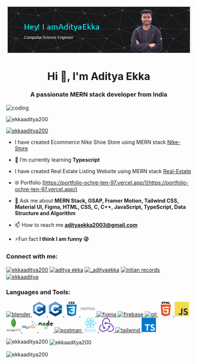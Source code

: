 ![logo](https://github.com/ekkaaditya200/ekkaaditya200/blob/main/github-header-image.png)
<h1 align="center">Hi 👋, I'm Aditya Ekka</h1>
<h3 align="center">A passionate MERN stack developer from India</h3>

<img align="center" width="50%" src="https://cdn.dribbble.com/users/235897/screenshots/1712148/media/cca3cbb1f2d28014bae41a453872e66a.gif" alt="coding">

<p align="left"> <img src="https://komarev.com/ghpvc/?username=ekkaaditya200&label=Profile%20views&color=0e75b6&style=flat" alt="ekkaaditya200" /> </p>

<p align="left"> <a href="https://github.com/ryo-ma/github-profile-trophy"><img src="https://github-profile-trophy.vercel.app/?username=ekkaaditya200" alt="ekkaaditya200" /></a> </p>

- I have created Ecommerce Nike Shoe Store using MERN stack [Nike-Store](https://iridescent-babka-0851b7.netlify.app/)

- 🌱 I’m currently learning **Typescript**

- I have created Real Estate Listing Website using MERN stack [Real-Estate](https://soft-bombolone-97539f.netlify.app/)

- 🌐 Portfolio [https://portfolio-ochre-ten-97.vercel.app/](https://portfolio-ochre-ten-97.vercel.app/)

- 💬 Ask me about **MERN Stack, GSAP, Framer Motion, Tailwind CSS, Material UI, Figma, HTML, CSS, C, C++, JavaScript, TypeScript, Data Structure and Algorithm**

- 📫 How to reach me **adityaekka2003@gmail.com**

- ⚡Fun fact **I think I am funny 😜**

<h3 align="left">Connect with me:</h3>
<p align="left">
<a href="https://dev.to/ekkaaditya200" target="blank"><img align="center" src="https://raw.githubusercontent.com/rahuldkjain/github-profile-readme-generator/master/src/images/icons/Social/devto.svg" alt="ekkaaditya200" height="30" width="40" /></a>
<a href="https://linkedin.com/in/aditya ekka" target="blank"><img align="center" src="https://raw.githubusercontent.com/rahuldkjain/github-profile-readme-generator/master/src/images/icons/Social/linked-in-alt.svg" alt="aditya ekka" height="30" width="40" /></a>
<a href="https://instagram.com/_adityaekka" target="blank"><img align="center" src="https://raw.githubusercontent.com/rahuldkjain/github-profile-readme-generator/master/src/images/icons/Social/instagram.svg" alt="_adityaekka" height="30" width="40" /></a>
<a href="https://www.youtube.com/c/nitian records" target="blank"><img align="center" src="https://raw.githubusercontent.com/rahuldkjain/github-profile-readme-generator/master/src/images/icons/Social/youtube.svg" alt="nitian records" height="30" width="40" /></a>
<a href="https://www.leetcode.com/ekkaaditya" target="blank"><img align="center" src="https://raw.githubusercontent.com/rahuldkjain/github-profile-readme-generator/master/src/images/icons/Social/leet-code.svg" alt="ekkaaditya" height="30" width="40" /></a>
</p>

<h3 align="left">Languages and Tools:</h3>
<p align="left"> <a href="https://www.blender.org/" target="_blank" rel="noreferrer"> <img src="https://download.blender.org/branding/community/blender_community_badge_white.svg" alt="blender" width="40" height="40"/> </a> <a href="https://www.cprogramming.com/" target="_blank" rel="noreferrer"> <img src="https://raw.githubusercontent.com/devicons/devicon/master/icons/c/c-original.svg" alt="c" width="40" height="40"/> </a> <a href="https://www.w3schools.com/cpp/" target="_blank" rel="noreferrer"> <img src="https://raw.githubusercontent.com/devicons/devicon/master/icons/cplusplus/cplusplus-original.svg" alt="cplusplus" width="40" height="40"/> </a> <a href="https://www.w3schools.com/css/" target="_blank" rel="noreferrer"> <img src="https://raw.githubusercontent.com/devicons/devicon/master/icons/css3/css3-original-wordmark.svg" alt="css3" width="40" height="40"/> </a> <a href="https://expressjs.com" target="_blank" rel="noreferrer"> <img src="https://raw.githubusercontent.com/devicons/devicon/master/icons/express/express-original-wordmark.svg" alt="express" width="40" height="40"/> </a> <a href="https://www.figma.com/" target="_blank" rel="noreferrer"> <img src="https://www.vectorlogo.zone/logos/figma/figma-icon.svg" alt="figma" width="40" height="40"/> </a> <a href="https://firebase.google.com/" target="_blank" rel="noreferrer"> <img src="https://www.vectorlogo.zone/logos/firebase/firebase-icon.svg" alt="firebase" width="40" height="40"/> </a> <a href="https://git-scm.com/" target="_blank" rel="noreferrer"> <img src="https://www.vectorlogo.zone/logos/git-scm/git-scm-icon.svg" alt="git" width="40" height="40"/> </a> <a href="https://www.w3.org/html/" target="_blank" rel="noreferrer"> <img src="https://raw.githubusercontent.com/devicons/devicon/master/icons/html5/html5-original-wordmark.svg" alt="html5" width="40" height="40"/> </a> <a href="https://developer.mozilla.org/en-US/docs/Web/JavaScript" target="_blank" rel="noreferrer"> <img src="https://raw.githubusercontent.com/devicons/devicon/master/icons/javascript/javascript-original.svg" alt="javascript" width="40" height="40"/> </a> <a href="https://www.mongodb.com/" target="_blank" rel="noreferrer"> <img src="https://raw.githubusercontent.com/devicons/devicon/master/icons/mongodb/mongodb-original-wordmark.svg" alt="mongodb" width="40" height="40"/> </a> <a href="https://www.mysql.com/" target="_blank" rel="noreferrer"> <img src="https://raw.githubusercontent.com/devicons/devicon/master/icons/mysql/mysql-original-wordmark.svg" alt="mysql" width="40" height="40"/> </a> <a href="https://nodejs.org" target="_blank" rel="noreferrer"> <img src="https://raw.githubusercontent.com/devicons/devicon/master/icons/nodejs/nodejs-original-wordmark.svg" alt="nodejs" width="40" height="40"/> </a> <a href="https://postman.com" target="_blank" rel="noreferrer"> <img src="https://www.vectorlogo.zone/logos/getpostman/getpostman-icon.svg" alt="postman" width="40" height="40"/> </a> <a href="https://reactjs.org/" target="_blank" rel="noreferrer"> <img src="https://raw.githubusercontent.com/devicons/devicon/master/icons/react/react-original-wordmark.svg" alt="react" width="40" height="40"/> </a> <a href="https://redux.js.org" target="_blank" rel="noreferrer"> <img src="https://raw.githubusercontent.com/devicons/devicon/master/icons/redux/redux-original.svg" alt="redux" width="40" height="40"/> </a> <a href="https://tailwindcss.com/" target="_blank" rel="noreferrer"> <img src="https://www.vectorlogo.zone/logos/tailwindcss/tailwindcss-icon.svg" alt="tailwind" width="40" height="40"/> </a> <a href="https://www.typescriptlang.org/" target="_blank" rel="noreferrer"> <img src="https://raw.githubusercontent.com/devicons/devicon/master/icons/typescript/typescript-original.svg" alt="typescript" width="40" height="40"/> </a> </p>

<p><img align="left" src="https://github-readme-stats.vercel.app/api/top-langs?username=ekkaaditya200&show_icons=true&locale=en&layout=compact" alt="ekkaaditya200" /></p>

<p>&nbsp;<img align="center" src="https://github-readme-stats.vercel.app/api?username=ekkaaditya200&show_icons=true&locale=en" alt="ekkaaditya200" /></p>

<p><img align="center" src="https://github-readme-streak-stats.herokuapp.com/?user=ekkaaditya200&" alt="ekkaaditya200" /></p>
